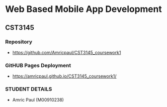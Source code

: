 # Web Based Mobile App Development
## CST3145
### Repository
- https://github.com/Amricpaul/CST3145_coursework1

### GitHUB Pages Deployment
- https://amricpaul.github.io/CST3145_coursework1/

### STUDENT DETAILS
- Amric Paul (M00910238)

